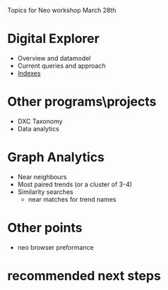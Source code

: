Topics for Neo workshop March 28th

# Digital Explorer
- Overview and datamodel
- Current queries and approach
- [Indexes](dbIndex.md)
 
# Other programs\projects
- DXC Taxonomy
- Data analytics

# Graph Analytics
- Near neighbours
- Most paired trends (or a cluster of 3-4)
- Similarity searches
    - near matches for trend names


# Other points

- neo browser preformance 


# recommended next steps

